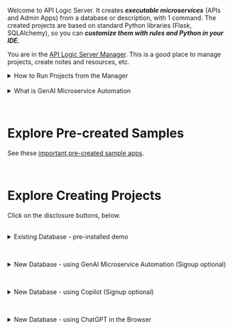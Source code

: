 Welcome to API Logic Server.  It creates ***executable microservices*** (APIs and Admin Apps) from a database or description, with 1 command.  The created projects are based on standard Python libraries (Flask, SQLAlchemy), so you can ***customize them with rules and Python in your IDE.***

You are in the [API Logic Server Manager](https://apilogicserver.github.io/Docs/Manager/).  This is a good place to manage projects, create notes and resources, etc.

<details markdown>

<summary>How to Run Projects from the Manager </summary>

<br>There are 2 ways of running projects from the Manager:

1. Use ***another instance of VSCode.***  You can *examine* them in this current instance, but *run* them in their own instance.

    * To do so, you probably want to acquire this extension: `Open Folder Context Menus for VS Code`. It will enable you to open the sample, tutorial or your own projects in another instance of VSCode.

    * This option provides more Run/Debug options (e.g., run without security, etc),

2. Or, use the Run/Debug Entry: `API Logic Server Run (run project from manager)`

</details>
</br>

<details markdown>

<summary>What is GenAI Microservice Automation </summary>

&nbsp;

## Using GenAI Microservice Automation

[![GenAI Automation](https://github.com/ApiLogicServer/Docs/blob/main/docs/images/sample-ai/copilot/genai-automation-video.png?raw=true)](https://www.youtube.com/watch?v=LSh7mqGiT0k&t=5s "Microservice Automation")

&nbsp;

## What Is GenAI Microservice Automation

[![Architecture](https://github.com/ApiLogicServer/Docs/blob/main/docs/images/Architecture-What-Is.png?raw=true)](https://apilogicserver.github.io/Docs/Architecture-What-Is/#runtimes-and-cli)

&nbsp;

## Modern Scalable Runtime Architecture

[![Architecture - Runtime](https://github.com/ApiLogicServer/Docs/blob/main/docs/images/Architecture-Runtime-Stack.png?raw=true)](https://apilogicserver.github.io/Docs/Architecture-What-Is/#key-runtime-components)

&nbsp;

</details>

&nbsp;

# Explore Pre-created Samples

See these [important pre-created sample apps](samples/readme-samples.md).

&nbsp;

#  Explore Creating Projects

Click on the disclosure buttons, below.
<br><br>

<details markdown>

<summary> Existing Database - pre-installed demo </summary>

<br>To create a project, **press F5**, or use the CLI (**Terminal > New Terminal**) and try the pre-installed [**nw**](https://apilogicserver.github.io/Docs/Tutorial/):

```
als create --project-name=nw_sample_nocust --db-url=sqlite:///nw.sqlite
```

Or, see it [with customizations](https://apilogicserver.github.io/Docs/IDE-Customize/):

```
als create --project-name=nw_sample --db-url=sqlite:///nw+.sqlite
```

Then, try your own databases [(db-url examples here)](https://apilogicserver.github.io/Docs/Database-Connectivity/), or experiment with [these Docker databases](https://apilogicserver.github.io/Docs/Database-Docker/).

</details>

&nbsp;

<details markdown>

<summary> New Database - using GenAI Microservice Automation (Signup optional)</summary>

<br>You can do this with or without signup:

1. If you have signed up, this will create and open a project called `genai_demo` from `genai_demo.prompt`:

```bash
als genai --using=genai_demo.prompt
```


2. ***Or,*** you can simulate the process using:


```bash
als genai --using=genai_demo.prompt --gen-using-file=system/genai/temp/chatgpt_retry.txt
```

&nbsp;

<details markdown>

<summary> What Just Happened? &nbsp;&nbsp;&nbsp;Next Steps...</summary>

<br>`genai` processing is shown below (internal steps denoted in grey):

1. You create your.prompt file, and invoke `als genai --using=your.prompt`.  genai then creates your project as follows:

    a. Submits your prompt to the `ChatGPT API`

    b. Writes the response to file, so you can correct and retry if anything goes wrong

    c. Extracts model.py from the response

    d. Invokes `als create-from-model`, which creates the database and your project

2. Your created project is opened in your IDE, ready to execute and customize.  

    a. Review `Sample-Genai.md`, Explore Customizations.

![GenAI Automation](system/images/genai.png)

</details>

&nbsp;

<details markdown>

<summary> AI somtimes fails - here's how to recover</summary>

<br>AI results are not consistent, so the model file may need corrections.  You can find it at `system/genai/temp/model.py`.  You can correct the model file, and then run:

```bash
als create --project-name=genai_demo --from-model=system/genai/temp/model.py --db-url=sqlite
```

Or, correct the chatgpt response, and

```bash
als genai --using=genai_demo.prompt --gen-using-file=system/genai/temp/chatgpt_retry.txt
```

We have seen failures such as:

* duplicate definition of `DECIMAL`
* unclosed parentheses
* data type errors in test data creation
* wrong engine import: from logic_bank import Engine, constraint
* bad test data creation: with Engine() as engine...
* Bad load code (no session)

</details>

&nbsp;

**Postgresql Example**

You can test this as follows:

1. Use [our docker image](https://apilogicserver.github.io/Docs/Database-Docker/):
2. And try:

```bash
als genai --using=genai_demo_pg.prompt --db-url=postgresql://postgres:p@localhost/genai_demo
```

Provisos:

* You have to create the database first; we are considering automating that: https://stackoverflow.com/questions/76294523/why-cant-create-database-if-not-exists-using-sqlalchemy

</details>

&nbsp;

<details markdown>

<summary> New Database - using Copilot (Signup optional) </summary>

<br>You can use Copilot chat (if extension installed; if not, skip to step 3):

1. Create a model, eg:

<details markdown>

<summary> Show Me How to Use Copilot </summary>

<br>>Paste this into the Copilot prompt:

```
Use SQLAlchemy to create a sqlite database named sample_ai.sqlite, with customers, orders, items and product

Hints: use autonum keys, allow nulls, Decimal types, foreign keys, no check constraints.

Include a notes field for orders.

Create a few rows of only customer and product data.

Enforce the Check Credit requirement (do not generate check constraints):

1. Customer.Balance <= CreditLimit
2. Customer.Balance = Sum(Order.AmountTotal where date shipped is null)
3. Order.AmountTotal = Sum(Items.Amount)
4. Items.Amount = Quantity * UnitPrice
5. Store the Items.UnitPrice as a copy from Product.UnitPrice
```

![copilot](system/images/copilot.png)
</details>

<br>

2. Paste the copilot response into a new `sample_ai.py` file

3. Create your project:

```bash
als create --project-name=sample_ai --from-model=sample_ai.py --db-url=sqlite
```

4. This will create your database, create an API Logic Project from it, and launch your IDE.

</details>

&nbsp;

<details markdown>

<summary> New Database - using ChatGPT in the Browser </summary>

<br>ChatGPT in the Browser

Please see [this doc](https://apilogicserver.github.io/Docs/Sample-AI-ChatGPT/)

</details>
